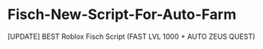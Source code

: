 # Fisch-New-Script-For-Auto-Farm
[UPDATE] BEST Roblox Fisch Script (FAST LVL 1000 + AUTO ZEUS QUEST)
